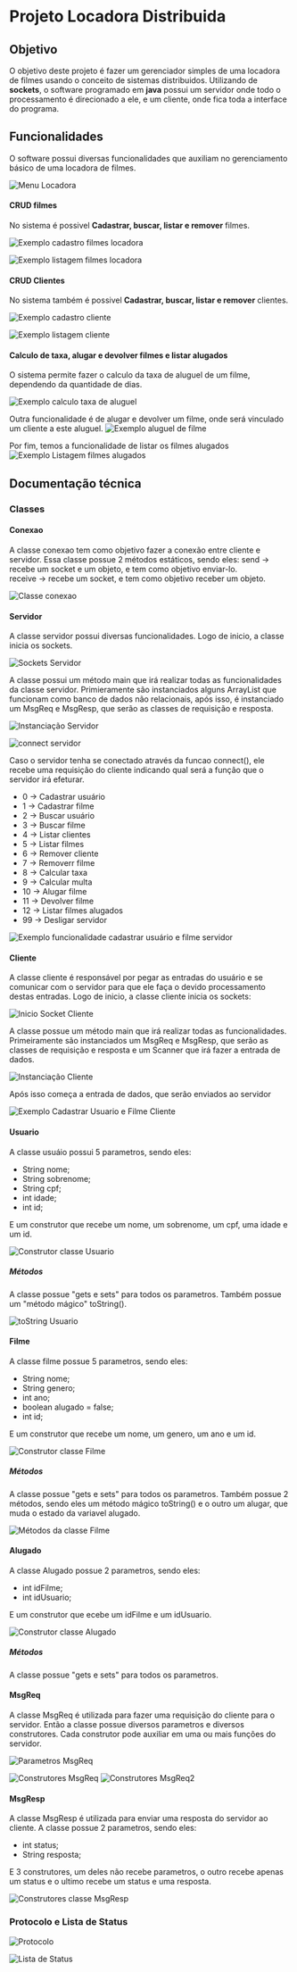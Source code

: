 # Projeto Locadora Distribuida  

## Objetivo
O objetivo deste projeto é fazer um gerenciador simples de uma locadora de filmes usando o conceito de sistemas distribuidos. 
Utilizando de **sockets**, o software programado em **java** possui um servidor onde todo o processamento é direcionado a ele, 
e um cliente, onde fica toda a interface do programa.  

## Funcionalidades  
O software possui diversas funcionalidades que auxiliam no gerenciamento básico de uma locadora de filmes.  

![Menu Locadora](https://github.com/pauloszuparits/Imagens/blob/97fcd78b973964c66e55e1d89fa7fafbdceeaba7/imgLocadoraDistribuida/MenuLocadoraDistribuida.png)  

#### CRUD filmes
No sistema é possivel **Cadastrar, buscar, listar e remover** filmes.  

![Exemplo cadastro filmes locadora](https://github.com/pauloszuparits/Imagens/blob/97fcd78b973964c66e55e1d89fa7fafbdceeaba7/imgLocadoraDistribuida/CadastroDeFilmesLocadoraDistribuida.png)  

![Exemplo listagem filmes locadora](https://github.com/pauloszuparits/Imagens/blob/97fcd78b973964c66e55e1d89fa7fafbdceeaba7/imgLocadoraDistribuida/ListagemFilmesLocadoraDistribuida.png)  

#### CRUD Clientes
No sistema também é possivel **Cadastrar, buscar, listar e remover** clientes.  

![Exemplo cadastro cliente](https://github.com/pauloszuparits/Imagens/blob/97fcd78b973964c66e55e1d89fa7fafbdceeaba7/imgLocadoraDistribuida/CadastroClienteLocadoraDistribuida.png)  

![Exemplo listagem cliente](https://github.com/pauloszuparits/Imagens/blob/97fcd78b973964c66e55e1d89fa7fafbdceeaba7/imgLocadoraDistribuida/ListagemClientesLocadoraDistribuida.png)

#### Calculo de taxa, alugar e devolver filmes e listar alugados  

O sistema permite fazer o calculo da taxa de aluguel de um filme, dependendo da quantidade de dias.  

![Exemplo calculo taxa de aluguel](https://github.com/pauloszuparits/Imagens/blob/97fcd78b973964c66e55e1d89fa7fafbdceeaba7/imgLocadoraDistribuida/CalculoTaxaLocadoraDistribuida.png)  

Outra funcionalidade é de alugar e devolver um filme, onde será vinculado um cliente a este aluguel.
![Exemplo aluguel de filme](https://github.com/pauloszuparits/Imagens/blob/97fcd78b973964c66e55e1d89fa7fafbdceeaba7/imgLocadoraDistribuida/AluguelFilmeLocadoraDistribuida.png)  

Por fim, temos a funcionalidade de listar os filmes alugados  
![Exemplo Listagem filmes alugados](https://github.com/pauloszuparits/Imagens/blob/97fcd78b973964c66e55e1d89fa7fafbdceeaba7/imgLocadoraDistribuida/ListagemFilmesAlugadosLocadoraDistribuida.png)  

## Documentação técnica  

### Classes  

#### Conexao  

A classe conexao tem como objetivo fazer a conexão entre cliente e servidor. Essa classe possue 2 métodos estáticos, sendo eles: 
send -> recebe um socket e um objeto, e tem como objetivo enviar-lo.  
receive -> recebe um socket, e tem como objetivo receber um objeto.  

![Classe conexao]()  

#### Servidor  

A classe servidor possui diversas funcionalidades. Logo de inicio, a classe inicia os sockets.  

![Sockets Servidor]()  

A classe possui um método main que irá realizar todas as funcionalidades da classe servidor. Primieramente são instanciados alguns ArrayList que funcionam como banco de dados não relacionais, após isso, é instanciado um MsgReq e MsgResp, que serão as classes de requisição e resposta.  

![Instanciação Servidor]()  

![connect servidor]()  

Caso o servidor tenha se conectado através da funcao connect(), ele recebe uma requisição do cliente indicando qual será a função que o servidor irá efeturar.  

- 0 -> Cadastrar usuário
- 1 -> Cadastrar filme  
- 2 -> Buscar usuário  
- 3 -> Buscar filme  
- 4 -> Listar clientes  
- 5 -> Listar filmes  
- 6 -> Remover cliente  
- 7 -> Removerr filme  
- 8 -> Calcular taxa  
- 9 -> Calcular multa  
- 10 -> Alugar filme  
- 11 -> Devolver filme 
- 12 -> Listar filmes alugados
- 99 -> Desligar servidor

![Exemplo funcionalidade cadastrar usuário e filme servidor]()  

#### Cliente  

A classe cliente é responsável por pegar as entradas do usuário e se comunicar com o servidor para que ele faça o devido processamento destas entradas. Logo de inicio, a classe cliente inicia os sockets:  

![Inicio Socket Cliente]()  

A classe possue um método main que irá realizar todas as funcionalidades. Primeiramente são instanciados um MsgReq e MsgResp, que serão as classes de requisição e resposta e um Scanner que irá fazer a entrada de dados. 

![Instanciação Cliente]()

Após isso começa a entrada de dados, que serão enviados ao servidor  

![Exemplo Cadastrar Usuario e Filme Cliente]()  

#### Usuario  

A classe usuáio possui 5 parametros, sendo eles:
- String nome;
- String sobrenome;
- String cpf;
- int idade;
- int id;  

E um construtor que recebe um nome, um sobrenome, um cpf, uma idade e um id.  

![Construtor classe Usuario]()  

##### Métodos

A classe possue "gets e sets" para todos os parametros.
Também possue um "método mágico" toString().  

![toString Usuario]()  

#### Filme  

A classe filme possue 5 parametros, sendo eles:  
- String nome;
- String genero;
- int ano;
- boolean alugado = false;
- int id;  

E um construtor que recebe um nome, um genero, um ano e um id.  

![Construtor classe Filme]()  

##### Métodos  

A classe possue "gets e sets" para todos os parametros.
Também possue 2 métodos, sendo eles um método mágico toString() e o outro um alugar, que muda o estado da variavel alugado.  

![Métodos da classe Filme]()  

#### Alugado  

A classe Alugado possue 2 parametros, sendo eles:  
- int idFilme;
- int idUsuario;

E um construtor que ecebe um idFilme e um idUsuario.

![Construtor classe Alugado]()  

##### Métodos  
A classe possue "gets e sets" para todos os parametros.  

#### MsgReq  

A classe MsgReq é utilizada para fazer uma requisição do cliente para o servidor. Então a classe possue diversos parametros e diversos construtores. Cada construtor pode auxiliar em uma ou mais funções do servidor.   

![Parametros MsgReq]()  

![Construtores MsgReq]()
![Construtores MsgReq2]()  

#### MsgResp  

A classe MsgResp é utilizada para enviar uma resposta do servidor ao cliente. A classe possue 2 parametros, sendo eles:  
- int status;
- String resposta;  

E 3 construtores, um deles não recebe parametros, o outro recebe apenas um status e o ultimo recebe um status e uma resposta.  

![Construtores classe MsgResp]()  

### Protocolo e Lista de Status  

![Protocolo]()  

![Lista de Status]()


